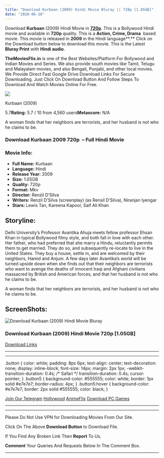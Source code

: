 ```yaml
---
title: "Download Kurbaan (2009) Hindi Movie Bluray || 720p [1.05GB]"
date: "2020-06-10"
---
```


Download **Kurbaan** (2009) Hindi Movie in [**720p**](https://1moviesflix.com/720p-movies/). This is a Bollywood Hindi movie and available in **720p** quality. This is a **Action, Crime, Drama**  based movie. This movie is released in **2009** in the Hindi language**.** Click on the Download button below to download this movie. This is the Latest **Bluray Print** with **Hindi audio**.

**TheMoviesFlix.in** is one of the Best Websites/Platform For Bollywood and Indian Movies and Series. We also provide south movies like Tamil, Telugu and Malayalam movies, and also Bengali, Punjabi, and other local movies. We Provide Direct Fast Google Drive Download Links For Secure Downloading. Just Click On Download Button And Follow Steps To Download And Watch Movies Online For Free.

[![](https://m.media-amazon.com/images/M/MV5BMjE3NjQxMjg4NF5BMl5BanBnXkFtZTcwNDQ3NTk5Mw@@._V1_SX300.jpg)](https://www.imdb.com/title/tt1185442/ "Kurbaan")

Kurbaan (2009)

5.7**Rating:** 5.7 / 10 from 4,560 users**Metascore:** N/A

A woman finds that her neighbors are terrorists, and her husband is not who he claims to be.

### Download Kurbaan 2009 720p  – Full Hindi Movie

### Movie Info:

- **Full Name:** Kurbaan
- **Language:** Hindi
- **Release Year:** 2009
- **Size:** 1.05GB
- **Quality:** 720p
- **Format:** Mkv
- **Director:** Renzil D’Silva
- **Writers:** Renzil D’Silva (screenplay) (as Rensil D’Silva), Niranjan Iyengar
- **Stars:** Lewis Tan, Kareena Kapoor, Saif Ali Khan

## Storyline:

Delhi University’s Professor Avantika Ahuja meets fellow professor Ehsan Khan in typical Bollywood filmy style, and both fall in love with each other. Her father, who had preferred that she marry a Hindu, reluctantly permits them to get married. They do so, and subsequently re-locate to live in the United States. They buy a house, settle in, and are welcomed by their neighbors, Hamid and Anjum. A few days later Avantika’s world will be turned upside down when she finds out that their neighbors are terrorists who want to avenge the deaths of innocent Iraqi and Afghani civilians massacred by British and American forces, and that her husband is not who he claims to be.

A woman finds that her neighbors are terrorists, and her husband is not who he claims to be.

## ScreenShots:

![Download Kurbaan (2009) Hindi Movie Bluray](https://i.imgur.com/N2zbOjH.jpg)

### Download Kurbaan (2009) Hindi Movie 720p \[1.05GB\] 

[Download Links](https://1moviesflix.com?a270777880=YmVkbGxDYTMvU0R5WGZFNEtvYi9HT1dsZC81Z3BpeFZSbTg5dXo4ZWxHNmJDZUkzVFY1dmV4V1N6YzhpWjJtMXozWnlwKzBTRFExdHJNaS8wSk1FcVhpRythanY3dWdEemRJRDRBUVBmRXM9)

* * *

* * *

.button { color: white; padding: 8px 6px; text-align: center; text-decoration: none; display: inline-block; font-size: 14px; margin: 2px 1px; -webkit-transition-duration: 0.4s; /\* Safari \*/ transition-duration: 0.4s; cursor: pointer; } .button5 { background-color: #555555; color: white; border: 1px solid #e7e7e7; border-radius: 4px; } .button5:hover { background-color: #e7e7e7; border: 2px solid #555555; color: black; }

[Join Our Telegram](http://gdrivepro.xyz/join.php) [Hollywood](https://moviesverse.com/) [AnimeFlix](https://animeflix.in/) [Download PC Games](https://gamesflix.net/)  

* * *

* * *

  

Please Do Not Use VPN for Downloading Movies From Our Site.

Click On The Above **Download Button** to Download File.

If You Find Any Broken Link Then **Report** To Us.

**Comment** Your Queries And Requests Below In The Comment Box.

* * *
